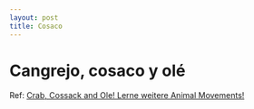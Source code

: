 ```yaml
---
layout: post
title: Cosaco
---
```


# Cangrejo, cosaco y olé

Ref: [Crab, Cossack and Ole! Lerne weitere Animal Movements!](https://www.youtube.com/watch?v=wrCmDFSkUs4&t=264s)


